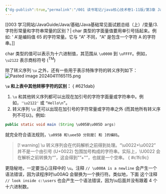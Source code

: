 ```yaml
---
{"dg-publish":true,"permalink":"/001 读书笔记/java核心技术卷1-11版/第3章 Java的基本程序设计结构/3.3 数据类型/3.3.3 char类型/","dgPassFrontmatter":true,"created":"2024-04-10T17:41:26.799+08:00","updated":"2024-06-01T10:42:16.102+08:00"}
---
```


[[003 学习网站/JavaGuide/Java/基础/Java基础常见面试题总结（上）/变量/3. 字符形常量和字符串常量的区别？\| char 类型的字面量值要用单引号括起来。例如: ' A’是编码值 65 的字符常量。它与 “A” 不同，“A” 是包含一个字符 A 的字符串。]]

char 类型的值可以表示为十六进制值，其范围从 `\u0000` 到 `\uFFFF`。例如，`\u2122` 表示商标符号 (<sup>TM</sup>)

除了转义序列 `\u` 之外，还有一些用于表示特殊字符的转义序列如下：
![Pasted image 20240411165115.png](/img/user/$/$Sys999%20Attachment/Pasted%20image%2020240411165115.png)

**`\u` 和上表中其他转移字符的区别：**
{ #621dab}


1.  `\u` 和其他转义序列都可以出现在加引号的字符字面量或字符串中。例如，`'\u2122'` 或 `“Hello\n”`。
2. 转义序列 `\u` 还可以出现在加引号的字符常量或字符串之外 (而其他所有转义序列不可以)。例如: 
```java
public static void main (String \u005B\u005D args)
```

就完全符合语法规则，`\u095B 和\uee5D 分别是[ 和 ]的编码`。

>[! warning] \u 转义序列会在代码解析之前得到处理。“\u0022+\u0022” 并不是一个由引号 (U+0022) 包围加号构成的字符串。实际上，\U0022 会在解析之前转换为“”，这会得到"”+"”，也就是一个空串。
{ #c1fc9c}


更隐秘地，一定要当心注释中的 `\u`。注释
`// \u000A is a newline`
会产生一个语法错误，因为读程序时\u00AQ 会替换为一个换行符。类似地，下面
这个注释
`// look inside c:\users`
也会产生一个语法错误，因为\\u后面并没有跟着 4 个十六进制数。